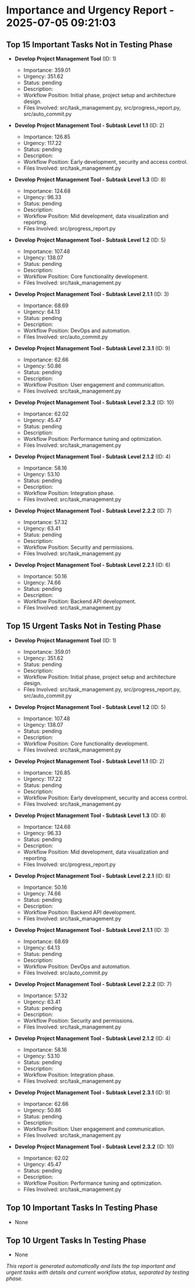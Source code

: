 # Importance and Urgency Report - 2025-07-05 09:21:03

## Top 15 Important Tasks Not in Testing Phase
- **Develop Project Management Tool** (ID: 1)
  - Importance: 359.01
  - Urgency: 351.62
  - Status: pending
  - Description: 
  - Workflow Position: Initial phase, project setup and architecture design.
  - Files Involved: src/task_management.py, src/progress_report.py, src/auto_commit.py

- **Develop Project Management Tool - Subtask Level 1.1** (ID: 2)
  - Importance: 126.85
  - Urgency: 117.22
  - Status: pending
  - Description: 
  - Workflow Position: Early development, security and access control.
  - Files Involved: src/task_management.py

- **Develop Project Management Tool - Subtask Level 1.3** (ID: 8)
  - Importance: 124.68
  - Urgency: 96.33
  - Status: pending
  - Description: 
  - Workflow Position: Mid development, data visualization and reporting.
  - Files Involved: src/progress_report.py

- **Develop Project Management Tool - Subtask Level 1.2** (ID: 5)
  - Importance: 107.48
  - Urgency: 138.07
  - Status: pending
  - Description: 
  - Workflow Position: Core functionality development.
  - Files Involved: src/task_management.py

- **Develop Project Management Tool - Subtask Level 2.1.1** (ID: 3)
  - Importance: 68.69
  - Urgency: 64.13
  - Status: pending
  - Description: 
  - Workflow Position: DevOps and automation.
  - Files Involved: src/auto_commit.py

- **Develop Project Management Tool - Subtask Level 2.3.1** (ID: 9)
  - Importance: 62.66
  - Urgency: 50.86
  - Status: pending
  - Description: 
  - Workflow Position: User engagement and communication.
  - Files Involved: src/task_management.py

- **Develop Project Management Tool - Subtask Level 2.3.2** (ID: 10)
  - Importance: 62.02
  - Urgency: 45.47
  - Status: pending
  - Description: 
  - Workflow Position: Performance tuning and optimization.
  - Files Involved: src/task_management.py

- **Develop Project Management Tool - Subtask Level 2.1.2** (ID: 4)
  - Importance: 58.16
  - Urgency: 53.10
  - Status: pending
  - Description: 
  - Workflow Position: Integration phase.
  - Files Involved: src/task_management.py

- **Develop Project Management Tool - Subtask Level 2.2.2** (ID: 7)
  - Importance: 57.32
  - Urgency: 63.41
  - Status: pending
  - Description: 
  - Workflow Position: Security and permissions.
  - Files Involved: src/task_management.py

- **Develop Project Management Tool - Subtask Level 2.2.1** (ID: 6)
  - Importance: 50.16
  - Urgency: 74.66
  - Status: pending
  - Description: 
  - Workflow Position: Backend API development.
  - Files Involved: src/task_management.py


## Top 15 Urgent Tasks Not in Testing Phase
- **Develop Project Management Tool** (ID: 1)
  - Importance: 359.01
  - Urgency: 351.62
  - Status: pending
  - Description: 
  - Workflow Position: Initial phase, project setup and architecture design.
  - Files Involved: src/task_management.py, src/progress_report.py, src/auto_commit.py

- **Develop Project Management Tool - Subtask Level 1.2** (ID: 5)
  - Importance: 107.48
  - Urgency: 138.07
  - Status: pending
  - Description: 
  - Workflow Position: Core functionality development.
  - Files Involved: src/task_management.py

- **Develop Project Management Tool - Subtask Level 1.1** (ID: 2)
  - Importance: 126.85
  - Urgency: 117.22
  - Status: pending
  - Description: 
  - Workflow Position: Early development, security and access control.
  - Files Involved: src/task_management.py

- **Develop Project Management Tool - Subtask Level 1.3** (ID: 8)
  - Importance: 124.68
  - Urgency: 96.33
  - Status: pending
  - Description: 
  - Workflow Position: Mid development, data visualization and reporting.
  - Files Involved: src/progress_report.py

- **Develop Project Management Tool - Subtask Level 2.2.1** (ID: 6)
  - Importance: 50.16
  - Urgency: 74.66
  - Status: pending
  - Description: 
  - Workflow Position: Backend API development.
  - Files Involved: src/task_management.py

- **Develop Project Management Tool - Subtask Level 2.1.1** (ID: 3)
  - Importance: 68.69
  - Urgency: 64.13
  - Status: pending
  - Description: 
  - Workflow Position: DevOps and automation.
  - Files Involved: src/auto_commit.py

- **Develop Project Management Tool - Subtask Level 2.2.2** (ID: 7)
  - Importance: 57.32
  - Urgency: 63.41
  - Status: pending
  - Description: 
  - Workflow Position: Security and permissions.
  - Files Involved: src/task_management.py

- **Develop Project Management Tool - Subtask Level 2.1.2** (ID: 4)
  - Importance: 58.16
  - Urgency: 53.10
  - Status: pending
  - Description: 
  - Workflow Position: Integration phase.
  - Files Involved: src/task_management.py

- **Develop Project Management Tool - Subtask Level 2.3.1** (ID: 9)
  - Importance: 62.66
  - Urgency: 50.86
  - Status: pending
  - Description: 
  - Workflow Position: User engagement and communication.
  - Files Involved: src/task_management.py

- **Develop Project Management Tool - Subtask Level 2.3.2** (ID: 10)
  - Importance: 62.02
  - Urgency: 45.47
  - Status: pending
  - Description: 
  - Workflow Position: Performance tuning and optimization.
  - Files Involved: src/task_management.py


## Top 10 Important Tasks In Testing Phase
- None

## Top 10 Urgent Tasks In Testing Phase
- None

*This report is generated automatically and lists the top important and urgent tasks with details and current workflow status, separated by testing phase.*
